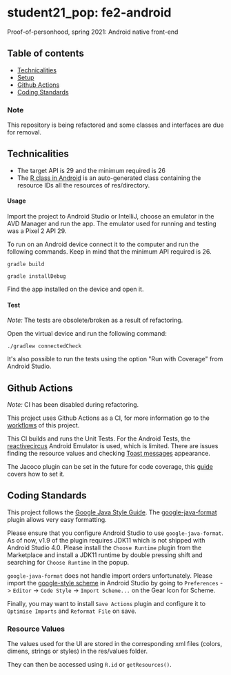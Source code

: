 # student21_pop: fe2-android
Proof-of-personhood, spring 2021: Android native front-end

## Table of contents
* [Technicalities](#technicalities)
* [Setup](#setup)
* [Github Actions](#github-actions)
* [Coding Standards](#coding-standards)

### Note

This repository is being refactored and some classes and interfaces are due for removal.

## Technicalities
* The target API is 29 and the minimum required is 26
* The [R class in Android](https://stackoverflow.com/questions/4953077/what-is-the-class-r-in-android) is an auto-generated class containing the resource IDs all the resources of res/directory.


#### Usage
Import the project to Android Studio or IntelliJ, choose an emulator in the AVD Manager and run the app. The emulator used for running and testing was a Pixel 2 API 29.

To run on an Android device connect it to the computer and run the following commands. Keep in mind that the minimum API required is 26.
```
gradle build
```
```
gradle installDebug
```
Find the app installed on the device and open it.

#### Test

*Note:* The tests are obsolete/broken as a result of refactoring.

Open the virtual device and run the following command:
```
./gradlew connectedCheck
```
It's also possible to run the tests using the option "Run with Coverage" from Android Studio.

## Github Actions

*Note:* CI has been disabled during refactoring.

This project uses Github Actions as a CI, for more information go to the [workflows](https://github.com/dedis/student20_pop/blob/fe2-android/.github/workflows/fe2-android.yml) of this project.

This CI builds and runs the Unit Tests. For the Android Tests, the [reactivecircus](https://github.com/ReactiveCircus/android-emulator-runner) Android Emulator is used, which is limited. There are issues finding the resource values and checking [Toast messages](https://developer.android.com/reference/android/widget/Toast) appearance.

The Jacoco plugin can be set in the future for code coverage, this [guide](https://www.raywenderlich.com/10562143-continuous-integration-for-android#toc-anchor-013) covers how to set it.

## Coding Standards

This project follows the [Google Java Style Guide](https://google.github.io/styleguide/javaguide.html). The [google-java-format](https://github.com/google/google-java-format) plugin allows very easy formatting.

Please ensure that you configure Android Studio to use `google-java-format`. As of now, v1.9 of the plugin requires JDK11 which is not shipped with Android Studio 4.0. Please install
the `Choose Runtime` plugin from the Marketplace and install a JDK11 runtime by double pressing shift and searching for `Choose Runtime` in the popup.

`google-java-format` does not handle import orders unfortunately. Please import the [google-style scheme](https://raw.githubusercontent.com/google/styleguide/gh-pages/intellij-java-google-style.xml)
in Android Studio by going to `Preferences` -> `Editor` -> `Code Style` -> `Import Scheme...` on the Gear Icon for Scheme.

Finally, you may want to install `Save Actions` plugin and configure it to `Optimise Imports` and `Reformat File` on save.

### Resource Values
The values used for the UI are stored in the corresponding xml
files (colors, dimens, strings or styles) in the res/values folder.

They can then be accessed using ```R.id``` or ```getResources()```.
